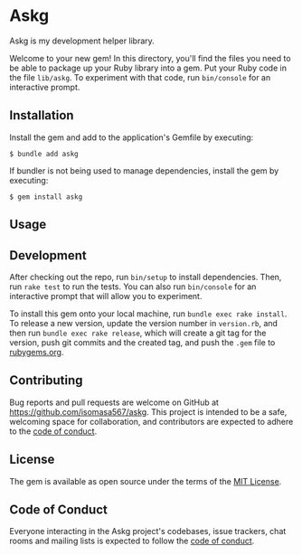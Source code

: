 # Askg

Askg is my development helper library.

Welcome to your new gem! In this directory, you'll find the files you need to be able to package up your Ruby library into a gem. Put your Ruby code in the file `lib/askg`. To experiment with that code, run `bin/console` for an interactive prompt.

## Installation

Install the gem and add to the application's Gemfile by executing:

    $ bundle add askg

If bundler is not being used to manage dependencies, install the gem by executing:

    $ gem install askg

## Usage



## Development

After checking out the repo, run `bin/setup` to install dependencies. Then, run `rake test` to run the tests. You can also run `bin/console` for an interactive prompt that will allow you to experiment.

To install this gem onto your local machine, run `bundle exec rake install`. To release a new version, update the version number in `version.rb`, and then run `bundle exec rake release`, which will create a git tag for the version, push git commits and the created tag, and push the `.gem` file to [rubygems.org](https://rubygems.org).

## Contributing

Bug reports and pull requests are welcome on GitHub at https://github.com/isomasa567/askg. This project is intended to be a safe, welcoming space for collaboration, and contributors are expected to adhere to the [code of conduct](https://github.com/isomasa567/askg/blob/master/CODE_OF_CONDUCT.md).

## License

The gem is available as open source under the terms of the [MIT License](https://opensource.org/licenses/MIT).

## Code of Conduct

Everyone interacting in the Askg project's codebases, issue trackers, chat rooms and mailing lists is expected to follow the [code of conduct](https://github.com/isomasa567/askg/blob/master/CODE_OF_CONDUCT.md).
